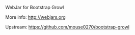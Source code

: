 WebJar for Bootstrap Growl

More info: http://webjars.org

Upstream: https://github.com/mouse0270/bootstrap-growl
